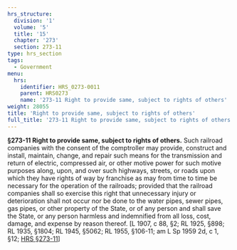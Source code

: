 ```yaml
---
hrs_structure:
  division: '1'
  volume: '5'
  title: '15'
  chapter: '273'
  section: 273-11
type: hrs_section
tags:
  - Government
menu:
  hrs:
    identifier: HRS_0273-0011
    parent: HRS0273
    name: '273-11 Right to provide same, subject to rights of others'
weight: 28055
title: 'Right to provide same, subject to rights of others'
full_title: '273-11 Right to provide same, subject to rights of others'
---
```

**§273-11 Right to provide same, subject to rights of others.** Such railroad companies with the consent of the comptroller may provide, construct and install, maintain, change, and repair such means for the transmission and return of electric, compressed air, or other motive power for such motive purposes along, upon, and over such highways, streets, or roads upon which they have rights of way by franchise as may from time to time be necessary for the operation of the railroads; provided that the railroad companies shall so exercise this right that unnecessary injury or deterioration shall not occur nor be done to the water pipes, sewer pipes, gas pipes, or other property of the State, or of any person and shall save the State, or any person harmless and indemnified from all loss, cost, damage, and expense by reason thereof. [L 1907, c 88, §2; RL 1925, §898; RL 1935, §1804; RL 1945, §5062; RL 1955, §106-11; am L Sp 1959 2d, c 1, §12; [HRS §273-11](/title-15/chapter-273/section-273-11/)]